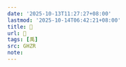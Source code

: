```yaml
---
date: '2025-10-13T11:27:27+08:00'
lastmod: '2025-10-14T06:42:21+08:00'
title: 󰗳
url: 󰗳
tags: [禹]
src: GHZR
note:
---
```

